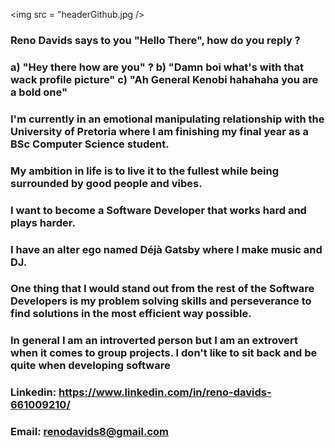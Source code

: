 <img src = "headerGithub.jpg />

### Reno Davids says to you "Hello There", how do you reply ?
### a) "Hey there how are you" ? b) "Damn boi what's with that wack profile picture" c) "Ah General Kenobi hahahaha you are a bold one"
### I'm currently in an emotional manipulating relationship with the University of Pretoria where I am finishing my final year as a BSc Computer Science student.
### My ambition in life is to live it to the fullest while being surrounded by good people and vibes.
### I want to become a Software Developer that works hard and plays harder.
### I have an alter ego named Déjà Gatsby where I make music and DJ. 
### One thing that I would stand out from the rest of the Software Developers is my problem solving skills and perseverance to find solutions in the most efficient way possible.
### In general I am an introverted person but I am an extrovert when it comes to group projects. I don't like to sit back and be quite when developing software
### Linkedin: https://www.linkedin.com/in/reno-davids-661009210/
### Email: renodavids8@gmail.com

<!--
**Dreddy97/Dreddy97** is a ✨ _special_ ✨ repository because its `README.md` (this file) appears on your GitHub profile.

Here are some ideas to get you started:

- 🔭 I’m currently working on ...
- 🌱 I’m currently learning ...
- 👯 I’m looking to collaborate on ...
- 🤔 I’m looking for help with ...
- 💬 Ask me about ...
- 📫 How to reach me: ...
- 😄 Pronouns: ...
- ⚡ Fun fact: ...
-->
